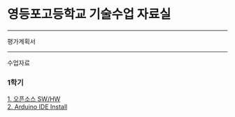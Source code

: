# 영등포고등학교 기술수업 자료실

---
평가계획서  


---
수업자료  

### 1학기
  [1. 오픈소스 SW/HW](https://youtu.be/uzxkh0Kuxw4)  
  [2. Arduino IDE Install](https://youtu.be/maocBcSlXoI)  
  
